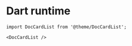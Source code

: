 # Dart runtime

```mdx-code-block
import DocCardList from '@theme/DocCardList';

<DocCardList />
```
